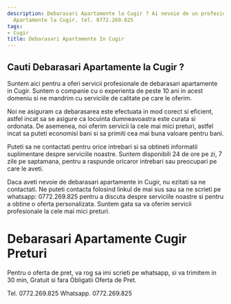 ```yaml
---
description: Debarasari Apartamente la Cugir ? Ai nevoie de un profesionist in Debarasari
  Apartamente la Cugir. tel. 0772.269.825
tags:
- Cugir
title: Debarasari Apartamente In Cugir
---
```



## Cauti Debarasari Apartamente la Cugir ?

Suntem aici pentru a oferi servicii profesionale de debarasari apartamente in Cugir. Suntem o companie cu o experienta de peste 10 ani in acest domeniu si ne mandrim cu serviciile de calitate pe care le oferim.

Noi ne asiguram ca debarasarea este efectuata in mod corect si eficient, astfel incat sa se asigure ca locuinta dumneavoastra este curata si ordonata. De asemenea, noi oferim servicii la cele mai mici preturi, astfel incat sa puteti economisi bani si sa primiti cea mai buna valoare pentru bani.

Puteti sa ne contactati pentru orice intrebari si sa obtineti informatii suplimentare despre serviciile noastre. Suntem disponibili 24 de ore pe zi, 7 zile pe saptamana, pentru a raspunde oricaror intrebari sau preocupari pe care le aveti.

Daca aveti nevoie de debarasari apartamente in Cugir, nu ezitati sa ne contactati. Ne puteti contacta folosind linkul de mai sus sau sa ne scrieti pe whatsapp: 0772.269.825 pentru a discuta despre serviciile noastre si pentru a obtine o oferta personalizata. Suntem gata sa va oferim servicii profesionale la cele mai mici preturi.

# Debarasari Apartamente Cugir Preturi
Pentru o oferta de pret, va rog sa imi scrieti pe whatsapp, si va trimitem in 30 min, Gratuit si fara Obligatii Oferta de Pret.

Tel. 0772.269.825
Whatsapp. 0772.269.825